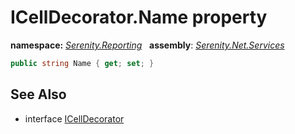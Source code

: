 # ICellDecorator.Name property
**namespace:** *[Serenity.Reporting](../../README.md#serenity.reporting-namespace)*   **assembly**: *[Serenity.Net.Services](../../README.md)*

```csharp
public string Name { get; set; }
```

## See Also

* interface [ICellDecorator](../ICellDecorator.md)